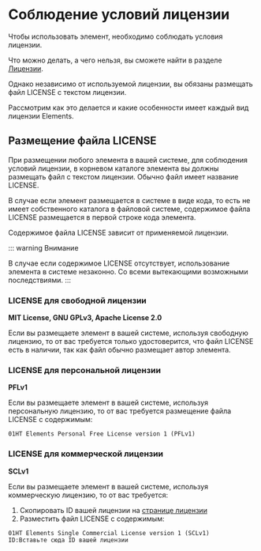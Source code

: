# Соблюдение условий лицензии

Чтобы использовать элемент, необходимо соблюдать условия лицензии.

Что можно делать, а чего нельзя, вы сможете найти в разделе [Лицензии](https://elements.01.ht/license).

Однако независимо от используемой лицензии, вы обязаны размещать файл LICENSE с текстом лицензии.

Рассмотрим как это делается и какие особенности имеет каждый вид лицензии Elements.

## Размещение файла LICENSE

При размещении любого элемента в вашей системе, для соблюдения условий лицензии, в корневом каталоге элемента вы должны размещать файл с текстом лицензии. Обычно файл имеет название LICENSE. 

В случае если элемент размещается в системе в виде кода, то есть не имеет собственного каталога в файловой системе, содержимое файла LICENSE размещается в первой строке кода элемента.

Содержимое файла LICENSE зависит от применяемой лицензии.

::: warning Внимание

В случае если содержимое LICENSE отсутствует, использование элемента в системе незаконно. Со всеми вытекающими возможными последствиями.
:::

### LICENSE для свободной лицензии

**MIT License, GNU GPLv3, Apache License 2.0**

Если вы размещаете элемент в вашей системе, используя свободную лицензию, то от вас требуется только удостоверится, что файл LICENSE есть в наличии, так как файл обычно размещает автор элемента.

### LICENSE для персональной лицензии

**PFLv1**

Если вы размещаете элемент в вашей системе, используя персональную лицензию, то от вас требуется размещение файла LICENSE с содержимым:

```
01HT Elements Personal Free License version 1 (PFLv1)
```

### LICENSE для коммерческой лицензии

**SCLv1**

Если вы размещаете элемент в вашей системе, используя коммерческую лицензию, то от вас требуется:

1) Скопировать ID вашей лицензии на [странице лицензии](/guide/my-licenses/)
2) Разместить файл LICENSE с содержимым:

```
01HT Elements Single Commercial License version 1 (SCLv1) 
ID:Вставьте сюда ID вашей лицензии
```